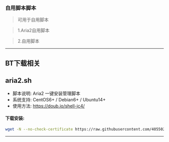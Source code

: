### 自用脚本脚本

>可用于自用脚本

>1.Aria2自用脚本

>2.自用脚本

---

## BT下载相关

## aria2.sh

- 脚本说明: Aria2 一键安装管理脚本
- 系统支持: CentOS6+ / Debian6+ / Ubuntu14+
- 使用方法: https://doub.io/shell-jc4/

#### 下载安装:
``` bash
wget -N --no-check-certificate https://raw.githubusercontent.com/4055020/shell/master/aria2.sh && chmod +x aria2.sh && bash aria2.sh
```

---
